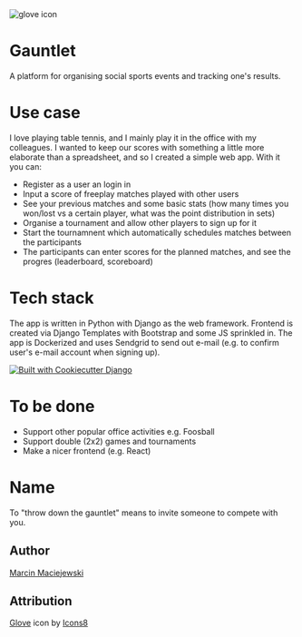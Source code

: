 <picture>
  <source media="(prefers-color-scheme: dark)" srcset="https://img.icons8.com/ios-filled/100/FFFFFF/hockey-glove.png">
  <source media="(prefers-color-scheme: light)" srcset="https://img.icons8.com/ios-filled/100/hockey-glove.png">
  <img alt="glove icon" src="https://img.icons8.com/ios-filled/100/hockey-glove.png">
</picture>

# Gauntlet
A platform for organising social sports events and tracking one's results.

# Use case
I love playing table tennis, and I mainly play it in the office with my colleagues. I wanted to keep our scores with something a little more elaborate than a spreadsheet, and so I created a simple web app. With it you can:
- Register as a user an login in
- Input a score of freeplay matches played with other users
- See your previous matches and some basic stats (how many times you won/lost vs a certain player, what was the point distribution in sets)
- Organise a tournament and allow other players to sign up for it
- Start the tournamnent which automatically schedules matches between the participants
- The participants can enter scores for the planned matches, and see the progres (leaderboard, scoreboard)

# Tech stack
The app is written in Python with Django as the web framework. Frontend is created via Django Templates with Bootstrap and some JS sprinkled in. The app is Dockerized and uses Sendgrid to send out e-mail (e.g. to confirm user's e-mail account when signing up).

[![Built with Cookiecutter Django](https://img.shields.io/badge/built%20with-Cookiecutter%20Django-ff69b4.svg?logo=cookiecutter)](https://github.com/cookiecutter/cookiecutter-django/)

# To be done
- Support other popular office activities e.g. Foosball
- Support double (2x2) games and tournaments
- Make a nicer frontend (e.g. React)

# Name
To "throw down the gauntlet" means to invite someone to compete with you.

## Author
[Marcin Maciejewski](https://github.com/mmacieje/)

## Attribution
[Glove](https://icons8.com/icon/WIHhUgmcoIyB/hockey-glove) icon by [Icons8](https://icons8.com)
